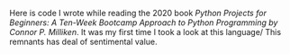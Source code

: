 Here is code I wrote while reading the 2020 book *Python Projects for Beginners: A Ten-Week Bootcamp Approach to Python Programming by Connor P. Milliken*. It was my first time I took a look at this language/ This remnants has deal of sentimental value.